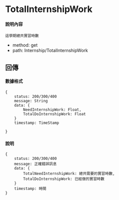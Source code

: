 # TotalInternshipWork 
#### 說明內容
```
這學期總共實習時數
```
- method: get
- path: Internship/TotalInternshipWork
## 回傳
#### 數據格式
```
{
    status: 200/300/400
    message: String
    data: {
        NeedInternshipWork: Float,
        TotalDoInternshipWork: Float   
    }
    timestamp: TimeStamp

}
```
#### 說明
```
{
    status: 200/300/400
    message: 正確錯誤訊息
    data: {
        TotalNeedInternshipWork: 總共需要的實習時數,
        TotalDoInternshipWork: 已經做的實習時數   
    }
    timestamp: 時間 
}
```